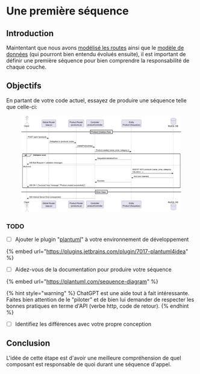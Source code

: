 # Une première séquence

## Introduction

Maintentant que nous avons [modélisé les routes](definir-les-routes/) ainsi que le [modèle de données](conception-du-modele-de-donnees/) (qui pourront bien entendu évolués ensuite), il est important de définir une première séquence pour bien comprendre la responsabilité de chaque couche.

## Objectifs

En partant de votre code actuel, essayez de produire une séquence telle que celle-ci:

<figure><img src="../../../.gitbook/assets/image (6).png" alt=""><figcaption></figcaption></figure>

### TODO

* [ ] Ajouter le plugin "[plantuml](https://plugins.jetbrains.com/plugin/7017-plantuml4idea)" à votre environnement de développement

{% embed url="https://plugins.jetbrains.com/plugin/7017-plantuml4idea" %}

* [ ] Aidez-vous de la documentation pour produire votre séquence

{% embed url="https://plantuml.com/sequence-diagram" %}

{% hint style="warning" %}
ChatGPT est une aide tout à fait intéressante. Faites bien attention de le "piloter" et de bien lui demander de respecter les bonnes pratiques en terme d'API (verbe http, code de retour).
{% endhint %}

* [ ] Identifiez les différences avec votre propre conception

## Conclusion

L'idée de cette étape est d'avoir une meilleure compréhension de quel composant est responsable de quoi durant une séquence d'appel.
